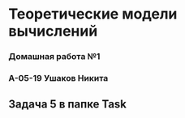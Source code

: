 # Теоретические модели вычислений 
### Домашная работа №1
### А-05-19 Ушаков Никита

## Задача 5 в папке Task

